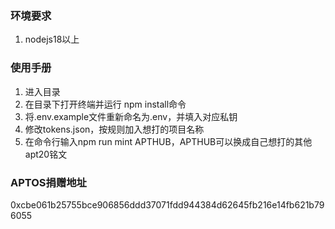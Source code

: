 ### 环境要求
1. nodejs18以上
  
### 使用手册
1. 进入目录
2. 在目录下打开终端并运行 npm install命令
3. 将.env.example文件重新命名为.env，并填入对应私钥
4. 修改tokens.json，按规则加入想打的项目名称
5. 在命令行输入npm run mint APTHUB，APTHUB可以换成自己想打的其他apt20铭文
   
### APTOS捐赠地址

0xcbe061b25755bce906856ddd37071fdd944384d62645fb216e14fb621b796055